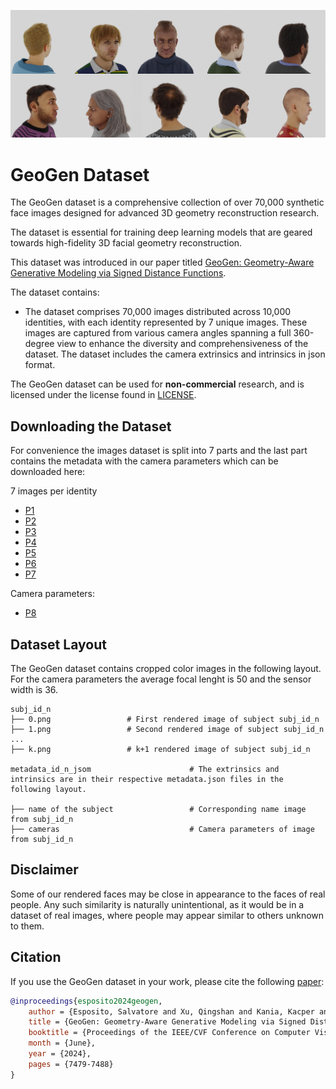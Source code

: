 ![Dataset Preview](docs/img/sx-data.jpg)

# GeoGen Dataset

The GeoGen dataset is a comprehensive collection of over 70,000 synthetic face images designed for advanced 3D geometry reconstruction research.

The dataset is essential for training deep learning models that are geared towards high-fidelity 3D facial geometry reconstruction.


 This dataset was introduced in our paper titled [GeoGen: Geometry-Aware Generative Modeling via Signed Distance Functions](https://aka.ms/GeoGen).

The dataset contains:

- The dataset comprises 70,000 images distributed across 10,000 identities, with each identity represented by 7 unique images. These images are captured from various camera angles spanning a full 360-degree view to enhance the diversity and comprehensiveness of the dataset. The dataset includes the camera extrinsics and intrinsics in json format.

The GeoGen dataset can be used for **non-commercial** research, and is licensed under the license found in [LICENSE](LICENSE).

## Downloading the Dataset
For convenience the images dataset is split into 7 parts and the last part contains the metadata with the camera parameters which can be downloaded here:




7 images per identity

- [P1](https://facesyntheticspubwedata.z6.web.core.windows.net/cvpr-2024/images_batch_1.zip)
- [P2](https://facesyntheticspubwedata.z6.web.core.windows.net/cvpr-2024/images_batch_2.zip)
- [P3](https://facesyntheticspubwedata.z6.web.core.windows.net/cvpr-2024/images_batch_3.zip)
- [P4](https://facesyntheticspubwedata.z6.web.core.windows.net/cvpr-2024/images_batch_4.zip)
- [P5](https://facesyntheticspubwedata.z6.web.core.windows.net/cvpr-2024/images_batch_5.zip)
- [P6](https://facesyntheticspubwedata.z6.web.core.windows.net/cvpr-2024/images_batch_6.zip)
- [P7](https://facesyntheticspubwedata.z6.web.core.windows.net/cvpr-2024/images_batch_7.zip)

Camera parameters:

- [P8](https://facesyntheticspubwedata.z6.web.core.windows.net/cvpr-2024/metadata_files.zip)

## Dataset Layout

The GeoGen dataset contains cropped color images in the following layout. For the camera parameters the average focal lenght is 50 and the sensor width is 36.

```
subj_id_n
├── 0.png                 # First rendered image of subject subj_id_n
├── 1.png                 # Second rendered image of subject subj_id_n
...
├── k.png                 # k+1 rendered image of subject subj_id_n

metadata_id_n_jsom                      # The extrinsics and intrinsics are in their respective metadata.json files in the following layout.

├── name of the subject                 # Corresponding name image from subj_id_n
├── cameras                             # Camera parameters of image from subj_id_n
```

## Disclaimer

Some of our rendered faces may be close in appearance to the faces of real people.
Any such similarity is naturally unintentional, as it would be in a dataset of real images, where people may appear similar to others unknown to them.

## Citation

If you use the GeoGen dataset in your work, please cite the following [paper](https://github.com/microsoft/GeoGen/raw/main/paper.pdf):

```bibtex
@inproceedings{esposito2024geogen,
    author = {Esposito, Salvatore and Xu, Qingshan and Kania, Kacper and Hewitt, Charlie and Mariotti, Octave and Petikam, Lohit and Valentin, Julien and Onken, Arno and Mac Aodha, Oisin},
    title = {GeoGen: Geometry-Aware Generative Modeling via Signed Distance Functions},
    booktitle = {Proceedings of the IEEE/CVF Conference on Computer Vision and Pattern Recognition (CVPR) Workshops},
    month = {June},
    year = {2024},
    pages = {7479-7488}
}
```
